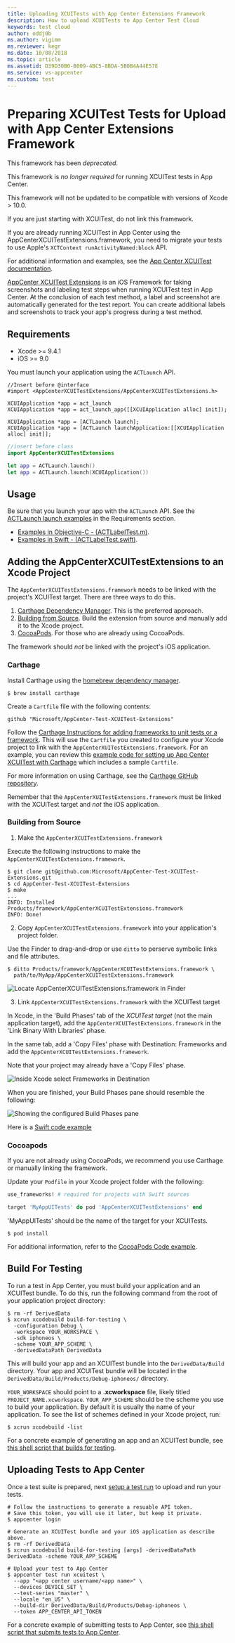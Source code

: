 ```yaml
---
title: Uploading XCUITests with App Center Extensions Framework
description: How to upload XCUITests to App Center Test Cloud
keywords: test cloud
author: oddj0b
ms.author: vigimm
ms.reviewer: kegr
ms.date: 10/08/2018
ms.topic: article
ms.assetid: D39D30B0-B009-4BC5-8BDA-5B0B4A44E57E
ms.service: vs-appcenter
ms.custom: test
---
```


# Preparing XCUITest Tests for Upload with App Center Extensions Framework

This framework has been *deprecated*.

This framework is *no longer required* for running XCUITest tests in App Center.

This framework will not be updated to be compatible with versions of Xcode > 10.0.

If you are just starting with XCUITest, do not link this framework.

If you are already running XCUITest in App Center using the AppCenterXCUITestExtensions.framework, you need to migrate your tests to use Apple's `XCTContext runActivityNamed:block` API.

For additional information and examples, see the [App Center XCUITest documentation](~/test-cloud/xcuitest/preparing-for-upload.md).

[AppCenter XCUITest Extensions](https://github.com/Microsoft/AppCenter-Test-XCUITest-Extensions) is an iOS Framework for taking screenshots and labeling test steps when running XCUITest test in App Center. At the conclusion of each test method, a label and screenshot are automatically generated for the test report. You can create additional labels and screenshots to track your app's progress during a test method.

## Requirements

* Xcode >= 9.4.1
* iOS >= 9.0

You must launch your application using the `ACTLaunch` API.

```obj-c
//Insert before @interface
#import <AppCenterXCUITestExtensions/AppCenterXCUITestExtensions.h>

XCUIApplication *app = act_launch
XCUIApplication *app = act_launch_app([[XCUIApplication alloc] init]);

XCUIApplication *app = [ACTLaunch launch];
XCUIApplication *app = [ACTLaunch launchApplication:[[XCUIApplication alloc] init]];
```

```swift
//insert before class
import AppCenterXCUITestExtensions

let app = ACTLaunch.launch()
let app = ACTLaunch.launch(XCUIApplication())
```

## Usage

Be sure that you launch your app with the `ACTLaunch` API. See the [ACTLaunch launch examples](#requirements) in the Requirements section.

* [Examples in Objective-C - (ACTLabelTest.m)](https://github.com/Microsoft/AppCenter-Test-XCUITest-Extensions/blob/master/TestApp/Tests/UI/ACTLabelTest.m).
* [Examples in Swift - (ACTLabelTest.swift)](https://github.com/Microsoft/AppCenter-Test-XCUITest-Extensions/blob/master/TestApp/Tests/UI/ACTLabelTest.swift).

## Adding the AppCenterXCUITestExtensions to an Xcode Project

The `AppCenterXCUITestExtensions.framework` needs to be linked with the project's XCUITest target. There are three ways to do this.

1. [Carthage Dependency Manager](#carthage). This is the preferred approach. 
2. [Building from Source](#building_from_source). Build the extension from source and manually add it to the Xcode project.
3. [CocoaPods](#cocoapods). For those who are already using CocoaPods.

The framework should *not* be linked with the project's iOS application.

### <a name="carthage" /> Carthage

Install Carthage using the [homebrew dependency manager](https://brew.sh/).

```shell
$ brew install carthage
```

Create a `Cartfile` file with the following contents:

```Text
github "Microsoft/AppCenter-Test-XCUITest-Extensions"
```

Follow the [Carthage Instructions for adding frameworks to unit tests or a framework](https://github.com/Carthage/Carthage#adding-frameworks-to-unit-tests-or-a-framework). This will use the `Cartfile` you created to configure your Xcode project to link with the `AppCenterXUITestExtensions.framework`. For an example, you can review this [example code for setting up App Center XCUITest with Carthage](https://github.com/Microsoft/AppCenter-Test-XCUITest-Extensions/tree/master/Dido) which includes a sample `Cartfile`.

For more information on using Carthage, see the [Carthage GitHub repository](https://github.com/Carthage/Carthage).

Remember that the `AppCenterXUITestExtensions.framework` must be linked with the XCUITest target and *not* the iOS application.

### <a name="building_from_source" /> Building from Source

1. Make the `AppCenterXCUITestExtensions.framework`

Execute the following instructions to make the `AppCenterXCUITestExtensions.framework`.

```shell
$ git clone git@github.com:Microsoft/AppCenter-Test-XCUITest-Extensions.git
$ cd AppCenter-Test-XCUITest-Extensions
$ make
...
INFO: Installed Products/framework/AppCenterXCUITestExtensions.framework
INFO: Done!
```

2. Copy `AppCenterXCUITestExtensions.framework` into your application's project folder.

Use the Finder to drag-and-drop or use `ditto` to perserve symbolic links and file attributes.

```shell
$ ditto Products/framework/AppCenterXCUITestExtensions.framework \
  path/to/MyApp/AppCenterXCUITestExtensions.framework
```

![Locate AppCenterXCUITestExtensions.framework in Finder](images/xcuitest-appcenter-framework-in-Finder.png)

3. Link `AppCenterXCUITestExtensions.framework` with the XCUITest target

In Xcode, in the 'Build Phases' tab of the *XCUITest target* (not the main application target), add the `AppCenterXCUITestExtensions.framework` in the 'Link Binary With Libraries' phase.

In the same tab, add a 'Copy Files' phase with Destination: Frameworks and add the `AppCenterXCUITestExtensions.framework`.

Note that your project may already have a 'Copy Files' phase.

![Inside Xcode select Frameworks in Destination](images/xcuitest-link-framework.gif)

When you are finished, your Build Phases pane should resemble the following:

![Showing the configured Build Phases pane](images/xcuitest-build-settings.png)

Here is a [Swift code example](https://github.com/Microsoft/AppCenter-Test-XCUITest-Extensions/tree/master/StickShift)

### <a name="cocoapods" /> Cocoapods

If you are not already using CocoaPods, we recommend you use Carthage or manually linking the framework.

Update your `Podfile` in your Xcode project folder with the following:

```ruby
use_frameworks! # required for projects with Swift sources

target 'MyAppUITests' do pod 'AppCenterXCUITestExtensions' end
```

'MyAppUITests' should be the name of the target for your XCUITests.

```shell
$ pod install
```

For additional information, refer to the [CocoaPods Code example](https://github.com/Microsoft/AppCenter-Test-XCUITest-Extensions/tree/master/BeetIt).

## Build For Testing

To run a test in App Center, you must build your application and an XCUITest bundle. To do this, run the following command from the root of your application project directory:

```shell
$ rm -rf DerivedData
$ xcrun xcodebuild build-for-testing \
  -configuration Debug \
  -workspace YOUR_WORKSPACE \
  -sdk iphoneos \
  -scheme YOUR_APP_SCHEME \
  -derivedDataPath DerivedData
```

This will build your app and an XCUITest bundle into the `DerivedData/Build` directory. Your app and XCUITest bundle will be
located in the `DerivedData/Build/Products/Debug-iphoneos/` directory.

`YOUR_WORKSPACE` should point to a **.xcworkspace** file, likely titled `PROJECT_NAME.xcworkspace`. `YOUR_APP_SCHEME` should be the scheme you use to build your application. By default it is usually the name of your application. To see the list of schemes defined in your Xcode project, run:

```shell
$ xcrun xcodebuild -list
```

For a concrete example of generating an app and an XCUITest bundle, see [this shell script that builds for testing](https://github.com/Microsoft/AppCenter-Test-XCUITest-Extensions/blob/master/bin/make/build-for-testing.sh).

## Uploading Tests to App Center

Once a test suite is prepared, next [setup a test run](~/test-cloud/starting-a-test-run.md) to upload and run your tests.

```shell
# Follow the instructions to generate a resuable API token.
# Save this token, you will use it later, but keep it private.
$ appcenter login

# Generate an XCUITest bundle and your iOS application as describe above.
$ rm -rf DerivedData
$ xcrun xcodebuild build-for-testing [args] -derivedDataPath DerivedData -scheme YOUR_APP_SCHEME

# Upload your test to App Center
$ appcenter test run xcuitest \
  --app "<app center username/<app name>" \
  --devices DEVICE_SET \
  --test-series "master" \
  --locale "en_US" \
  --build-dir DerivedData/Build/Products/Debug-iphoneos \
  --token APP_CENTER_API_TOKEN
```

For a concrete example of submitting tests to App Center, see [this shell script that submits tests to App Center](https://github.com/Microsoft/AppCenter-Test-XCUITest-Extensions/blob/master/bin/make/appcenter.sh).
